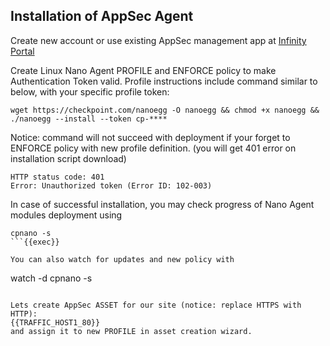 
## Installation of AppSec Agent

Create new account or use existing AppSec management app at [Infinity Portal](https://portal.checkpoint.com/signin)

Create Linux Nano Agent PROFILE and ENFORCE policy to make Authentication Token valid.
Profile instructions include command similar to below, with your specific profile token:
```
wget https://checkpoint.com/nanoegg -O nanoegg && chmod +x nanoegg && ./nanoegg --install --token cp-****
```

Notice: command will not succeed with deployment if your forget to ENFORCE policy with new profile definition.
(you will get 401 error on installation script download)

```
HTTP status code: 401
Error: Unauthorized token (Error ID: 102-003)
```

In case of successful installation, you may check progress of Nano Agent modules deployment using
```
cpnano -s
```{{exec}} 

You can also watch for updates and new policy with
```
watch -d cpnano -s
```{{exec}} 

Lets create AppSec ASSET for our site (notice: replace HTTPS with HTTP):
{{TRAFFIC_HOST1_80}}
and assign it to new PROFILE in asset creation wizard.

